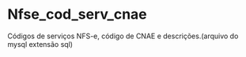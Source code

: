 # Nfse_cod_serv_cnae
Códigos de serviços NFS-e, código de CNAE e descrições.(arquivo do mysql extensão sql)
